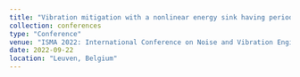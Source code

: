 ```yaml
---
title: "Vibration mitigation with a nonlinear energy sink having periodically extended stiffness"
collection: conferences
type: "Conference"
venue: "ISMA 2022: International Conference on Noise and Vibration Engineering"
date: 2022-09-22
location: "Leuven, Belgium"
---
```

